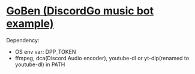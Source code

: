 # **[GoBen (DiscordGo music bot example)](https://github.com/Eiphoria/GoBen)**

Dependency:

- OS env var: DPP_TOKEN
- ffmpeg, dca(Discord Audio encoder), youtube-dl or yt-dlp(renamed to youtube-dl) in PATH
